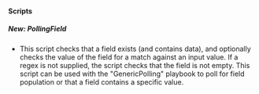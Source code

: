 
#### Scripts
##### New: PollingField
- This script checks that a field exists (and contains data), and optionally checks the value of the field for a match against an input value. If a regex is not supplied, the script checks that the field is not empty. This script can be used with the "GenericPolling" playbook to poll for field population or that a field contains a specific value.
